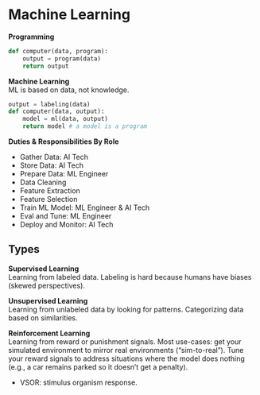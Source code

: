 # Machine Learning
**Programming**  
```python
def computer(data, program):
    output = program(data)
    return output
```

**Machine Learning**  
ML is based on data, not knowledge. 
```python
output = labeling(data)
def computer(data, output):
    model = ml(data, output)
    return model # a model is a program
```

**Duties & Responsibilities By Role**  
* Gather Data: AI Tech
* Store Data: AI Tech
* Prepare Data: ML Engineer
* Data Cleaning
* Feature Extraction
* Feature Selection
* Train ML Model: ML Engineer & AI Tech
* Eval and Tune: ML Engineer
* Deploy and Monitor: AI Tech

## Types
**Supervised Learning**  
Learning from labeled data. Labeling is hard because humans have biases (skewed perspectives). 

**Unsupervised Learning**  
Learning from unlabeled data by looking for patterns. Categorizing data based on similarities. 

**Reinforcement Learning**  
Learning from reward or punishment signals. Most use-cases: get your simulated environment to mirror real environments (“sim-to-real”). Tune your reward signals to address situations where the model does nothing (e.g., a car remains parked so it doesn’t get a penalty). 
* VSOR: stimulus organism response.  
